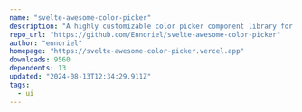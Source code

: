 ```yaml
---
name: "svelte-awesome-color-picker"
description: "A highly customizable color picker component library for Svelte."
repo_url: "https://github.com/Ennoriel/svelte-awesome-color-picker"
author: "ennoriel"
homepage: "https://svelte-awesome-color-picker.vercel.app"
downloads: 9560
dependents: 13
updated: "2024-08-13T12:34:29.911Z"
tags: 
  - ui
---
```

